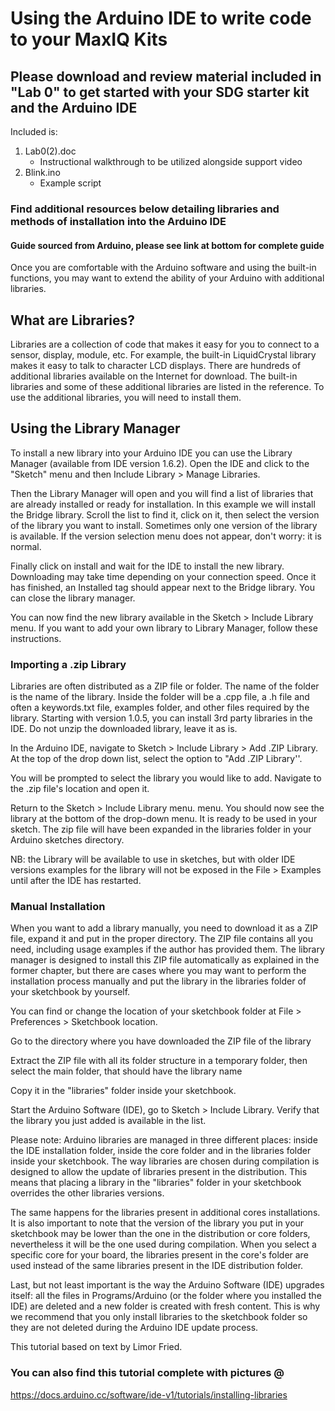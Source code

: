# Using the Arduino IDE to write code to your MaxIQ Kits

## Please download and review material included in "Lab 0" to get started with your SDG starter kit and the Arduino IDE
Included is:
1. Lab0(2).doc
   - Instructional walkthrough to be utilized alongside support video
2. Blink.ino
   - Example script







### Find additional resources below detailing libraries and methods of installation into the Arduino IDE
#### Guide sourced from Arduino, please see link at bottom for complete guide

Once you are comfortable with the Arduino software and using the built-in functions, you may want to extend the ability of your Arduino with additional libraries.

## What are Libraries?
Libraries are a collection of code that makes it easy for you to connect to a sensor, display, module, etc. For example, the built-in LiquidCrystal library makes it easy to talk to character LCD displays. There are hundreds of additional libraries available on the Internet for download. The built-in libraries and some of these additional libraries are listed in the reference. To use the additional libraries, you will need to install them.

## Using the Library Manager
To install a new library into your Arduino IDE you can use the Library Manager (available from IDE version 1.6.2). Open the IDE and click to the "Sketch" menu and then Include Library > Manage Libraries.


Then the Library Manager will open and you will find a list of libraries that are already installed or ready for installation. In this example we will install the Bridge library. Scroll the list to find it, click on it, then select the version of the library you want to install. Sometimes only one version of the library is available. If the version selection menu does not appear, don't worry: it is normal.


Finally click on install and wait for the IDE to install the new library. Downloading may take time depending on your connection speed. Once it has finished, an Installed tag should appear next to the Bridge library. You can close the library manager.


You can now find the new library available in the Sketch > Include Library menu. If you want to add your own library to Library Manager, follow these instructions.



### Importing a .zip Library

Libraries are often distributed as a ZIP file or folder. The name of the folder is the name of the library. Inside the folder will be a .cpp file, a .h file and often a keywords.txt file, examples folder, and other files required by the library. Starting with version 1.0.5, you can install 3rd party libraries in the IDE. Do not unzip the downloaded library, leave it as is.

In the Arduino IDE, navigate to Sketch > Include Library > Add .ZIP Library. At the top of the drop down list, select the option to "Add .ZIP Library''.


You will be prompted to select the library you would like to add. Navigate to the .zip file's location and open it.


Return to the Sketch > Include Library menu. menu. You should now see the library at the bottom of the drop-down menu. It is ready to be used in your sketch. The zip file will have been expanded in the libraries folder in your Arduino sketches directory.

NB: the Library will be available to use in sketches, but with older IDE versions examples for the library will not be exposed in the File > Examples until after the IDE has restarted.



### Manual Installation

When you want to add a library manually, you need to download it as a ZIP file, expand it and put in the proper directory. The ZIP file contains all you need, including usage examples if the author has provided them. The library manager is designed to install this ZIP file automatically as explained in the former chapter, but there are cases where you may want to perform the installation process manually and put the library in the libraries folder of your sketchbook by yourself.

You can find or change the location of your sketchbook folder at File > Preferences > Sketchbook location.


Go to the directory where you have downloaded the ZIP file of the library


Extract the ZIP file with all its folder structure in a temporary folder, then select the main folder, that should have the library name


Copy it in the "libraries" folder inside your sketchbook.


Start the Arduino Software (IDE), go to Sketch > Include Library. Verify that the library you just added is available in the list.


Please note: Arduino libraries are managed in three different places: inside the IDE installation folder, inside the core folder and in the libraries folder inside your sketchbook. The way libraries are chosen during compilation is designed to allow the update of libraries present in the distribution. This means that placing a library in the "libraries" folder in your sketchbook overrides the other libraries versions.

The same happens for the libraries present in additional cores installations. It is also important to note that the version of the library you put in your sketchbook may be lower than the one in the distribution or core folders, nevertheless it will be the one used during compilation. When you select a specific core for your board, the libraries present in the core's folder are used instead of the same libraries present in the IDE distribution folder.

Last, but not least important is the way the Arduino Software (IDE) upgrades itself: all the files in Programs/Arduino (or the folder where you installed the IDE) are deleted and a new folder is created with fresh content. This is why we recommend that you only install libraries to the sketchbook folder so they are not deleted during the Arduino IDE update process.

This tutorial based on text by Limor Fried.

### You can also find this tutorial complete with pictures @
https://docs.arduino.cc/software/ide-v1/tutorials/installing-libraries
